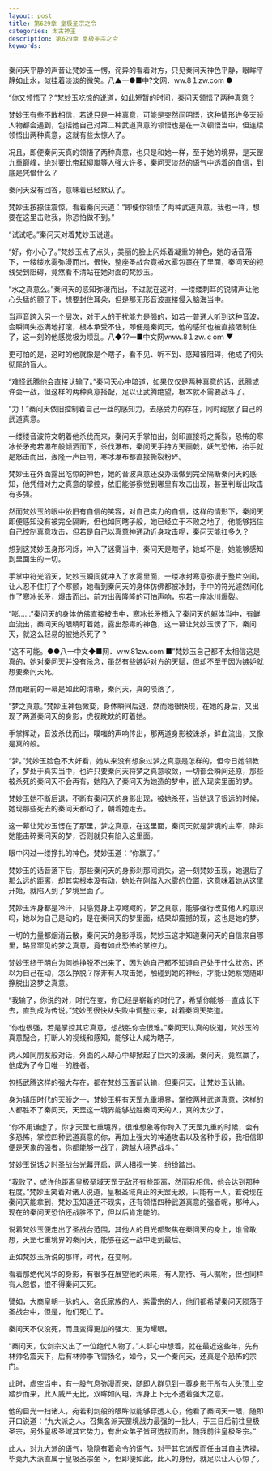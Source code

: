 ```yaml
---
layout: post
title: 第629章 皇极圣宗之令
categories: 太古神王
description: 第629章 皇极圣宗之令
keywords:
---
```


秦问天平静的声音让梵妙玉一愣，诧异的看着对方，只见秦问天神色平静，眼眸平静如止水，似挂着淡淡的微笑。八▲一●■中?文网．ww.8１zw.com ●

“你又领悟了？”梵妙玉吃惊的说道，如此短暂的时间，秦问天领悟了两种真意？

梵妙玉有些不敢相信，若说只是一种真意，可能是突然间明悟，这种情形许多天骄人物都会遇到，包括她自己对第二种武道真意的领悟也是在一次顿悟当中，但连续领悟出两种真意，这就有些太惊人了。

况且，即便秦问天真的领悟了两种真意，也只是和她一样，至于她的境界，是天罡九重巅峰，绝对要比帝弑柳嵐等人强大许多，秦问天淡然的语气中透着的自信，到底是凭借什么？

秦问天没有回答，意味着已经默认了。

梵妙玉按捺住震惊，看着秦问天道：“即便你领悟了两种武道真意，我也一样，想要在这里击败我，你恐怕做不到。”

“试试吧。”秦问天对着梵妙玉说道。

“好，你小心了。”梵妙玉点了点头，美丽的脸上闪烁着凝重的神色，她的话音落下，一缕缕水雾弥漫而出，很快，整座圣战台竟被水雾包裹在了里面，秦问天的视线受到阻碍，竟然看不清站在她对面的梵妙玉。

“水之真意么。”秦问天的感知弥漫而出，不过就在这时，一缕缕刺耳的锐啸声让他心头猛的颤了下，想要封住耳朵，但是那无形音波直接侵入脑海当中。

当声音跨入另一个层次，对于人的干扰能力是强的，如若一普通人听到这种音波，会瞬间失态满地打滚，根本承受不住，即便是秦问天，他的感知也被直接限制住了，这一刻的他感觉极为烦乱。八◆??一■中文网www.8１zw.ｃoｍ ▼

更可怕的是，这时的他就像是个瞎子，看不见、听不到、感知被阻碍，他成了彻头彻尾的盲人。

“难怪武腾他会直接认输了。”秦问天心中暗道，如果仅仅是两种真意的话，武腾或许会一战，但这样的两种真意搭配，足以让武腾绝望，根本就不需要战斗了。

“力！”秦问天依旧控制着自己一丝的感知力，去感受力的存在，同时绽放了自己的武道真意。

一缕缕音波符文朝着他杀伐而来，秦问天手掌拍出，剑印直接将之撕裂，恐怖的寒冰长矛宛若瀑布般倾洒而下，杀伐瀑布，秦问天手持方天画戟，妖气恐怖，抬手就是怒击而出，轰隆一声巨响，寒冰瀑布都直接撕裂粉碎。

梵妙玉在外面露出吃惊的神色，她的音波真意还没办法做到完全隔断秦问天的感知，他凭借对力之真意的掌控，依旧能够察觉到哪里有攻击出现，甚至判断出攻击有多强。

然而梵妙玉的眼中依旧有自信的笑容，对自己实力的自信，这样的情形下，秦问天即便感知没有被完全隔断，但也如同瞎子般，她已经立于不败之地了，他能够挡住自己控制真意攻击，但若是自己以真意神通动近身攻击呢，秦问天能扛多久？

想到这梵妙玉身形闪烁，冲入了迷雾当中，秦问天是瞎子，她却不是，她能够感知到里面生的一切。

手掌中符光滔天，梵妙玉瞬间就冲入了水雾里面，一缕冰封寒意弥漫于整片空间，让人忍不住打了个寒颤，她看到秦问天的身体仿佛都被冰封，手中的符光遽然间化作了寒冰长矛，爆击而出，前方出轰隆隆的可怕声响，宛若一座冰川爆裂。

“嘭……”秦问天的身体仿佛直接被击中，寒冰长矛插入了秦问天的躯体当中，有鲜血流出，秦问天的眼睛盯着她，露出怨毒的神色，这一幕让梵妙玉愣了下，秦问天，就这么轻易的被她杀死了？

“这不可能。●●八一中文◆■网．ｗw.81zw.com ■”梵妙玉自己都不太相信这是真的，她对秦问天并没有杀念，虽然有些嫉妒对方的天赋，但却不至于因为嫉妒就想要秦问天死。

然而眼前的一幕是如此的清晰，秦问天，真的陨落了。

“梦之真意。”梵妙玉神色微变，身体瞬间后退，然而她很快现，在她的身后，又出现了两道秦问天的身影，虎视眈眈的盯着她。

手掌挥动，音波杀伐而出，噗嗤的声响传出，那两道身影被诛杀，鲜血流出，又像是真的般。

“梦。”梵妙玉脸色不大好看，她从来没有想象过梦之真意是怎样的，但今日她领教了，梦处于真实当中，也许只要秦问天将梦之真意收敛，一切都会瞬间还原，那些被杀死的秦问天不会再有，她陷入了秦问天为她造的梦中，嵌入现实里面的梦。

梵妙玉她不断后退，不断有秦问天的身影出现，被她杀死，当她退了很远的时候，她现那些死去的秦问天都动了，朝着她走去。

这一幕让梵妙玉愣在了那里，梦之真意，在这里面，秦问天就是梦境的主宰，除非她能击碎秦问天的梦，否则就只有陷入这里面。

眼中闪过一缕挣扎的神色，梵妙玉道：“你赢了。”

梵妙玉的话音落下后，那些秦问天的身影刹那间消失，这一刻梵妙玉现，她退后了那么远的距离，却其实根本没有动，她处在刚踏入水雾的位置，这意味着她从这里开始，就陷入到了梦境里面了。

梵妙玉浑身都是冷汗，只感觉身上凉飕飕的，梦之真意，能够强行改变他人的意识吗，她以为自己是动的，是在秦问天的梦里面，结果却震撼的现，这也是她的梦。

一切的力量都烟消云散，秦问天的身影浮现，梵妙玉这才知道秦问天的自信来自哪里，略显罕见的梦之真意，竟有如此恐怖的掌控力。

梵妙玉终于明白为何她挣脱不出来了，因为她自己都不知道自己处于什么状态，还以为自己在动，怎么挣脱？除非有人攻击她，触碰到她的神经，才能让她察觉随即挣脱出这梦之真意。

“我输了，你说的对，时代在变，你已经是崭新的时代了，希望你能够一直成长下去，直到成为传说。”梵妙玉很快从失败中调整过来，对着秦问天笑道。

“你也很强，若是掌控其它真意，想战胜你会很难。”秦问天认真的说道，梵妙玉的真意配合，打断人的视线和感知，能够让人成为瞎子。

两人如同朋友般对话，外面的人却心中却掀起了巨大的波澜，秦问天，竟然赢了，他成为了今日唯一的胜者。

包括武腾这样的强大存在，都在梵妙玉面前认输，但秦问天，让梵妙玉认输。

身为镇压时代的天骄之一，梵妙玉拥有天罡九重境界，掌控两种武道真意，这样的人都胜不了秦问天，天罡这一境界能够战胜秦问天的人，真的太少了。

“你不用谦虚了，你才天罡七重境界，很难想象等你跨入了天罡九重的时候，会有多恐怖，掌控四种武道真意的你，再加上强大的神通攻击以及各种手段，我相信即便是天象的强者，你都能够一战了，跨越大境界战斗。”

梵妙玉说话之时圣战台光幕开启，两人相视一笑，纷纷踏出。

“我败了，或许他距离皇极圣域天罡无敌还有些距离，然而我相信，他会达到那种程度。”梵妙玉笑着对诸人说道，皇极圣域真正的天罡无敌，只能有一人，若说现在秦问天能拿到，梵妙玉知道还不现实，还有领悟四种武道真意的强者呢，那种人，现在的秦问天恐怕还战胜不了，但以后肯定能的。

说着梵妙玉便走出了圣战台范围，其他人的目光都聚焦在秦问天的身上，谁曾敢想，天罡七重境界的秦问天，能够在这一战中走到最后。

正如梵妙玉所说的那样，时代，在变啊。

看着那绝代风华的身影，有很多在展望他的未来，有人期待、有人嘱咐，但也同样有人怨恨，恨不得秦问天死。

譬如，大商皇朝一脉的人、帝氏家族的人、紫雷宗的人，他们都希望秦问天陨落于圣战台中，但是，他们死亡了。

秦问天不仅没死，而且变得更加的强大、更为耀眼。

“秦问天，仗剑宗又出了一位绝代人物了。”人群心中想着，就在最近这些年，先有林帅名震天下，后有林帅季飞雪扬名，如今，又一个秦问天，还真是个恐怖的宗门。

此时，虚空当中，有一股气息弥漫而来，随即人群见到一尊身影于所有人头顶上空踏步而来，此人威严无比，双眸如闪电，浑身上下无不透着强大之意。

他的目光一扫诸人，宛若利剑般的眼眸似能够穿透人心，他看了秦问天一眼，随即开口说道：“九大派之人，召集各派天罡境战力最强的一批人，于三日后前往皇极圣宗，另外皇极圣域其它势力，有出众弟子皆可选拔而出，随我前往皇极圣宗。”

此人，对九大派的语气，隐隐有着命令的语气，对于其它派反而任由其自主选择，毕竟九大派直属于皇极圣宗坐下，但即便如此，此人的身份，就足以让人心惊了。

